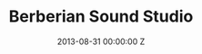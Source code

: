 ---
title: Berberian Sound Studio
img: "/uploads/shaheen-baig-casting-berberian-sound-studio.jpg"
date: 2013-08-31 00:00:00 Z
categories:
- film
tags:
- example
- news
- story
director: Peter Strickland
with: Toby Jones
imdb: "http://www.imdb.com/title/tt1833844/"
video: adcnjda1ek
layout: project
---